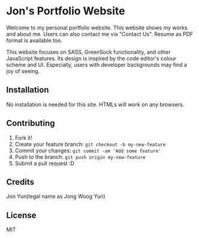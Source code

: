 # Jon's Portfolio Website

Welcome to my personal portfolio website. 
This website shows my works and about me. Users can also contact me via "Contact Us".
Resume as PDF format is available too.

This website focuses on SASS, GreenSock functionality, and other JavaScript features.
Its design is inspired by the code editor's colour scheme and UI. Especially, users with developer backgrounds may find a joy of seeing. 

## Installation

No installation is needed for this site. HTMLs will work on any browsers.

## Contributing

1. Fork it!
2. Create your feature branch: `git checkout -b my-new-feature`
3. Commit your changes: `git commit -am 'Add some feature'`
4. Push to the branch: `git push origin my-new-feature`
5. Submit a pull request :D


## Credits

Jon Yun(legal name as Jong Woog Yun)


## License

MIT 

